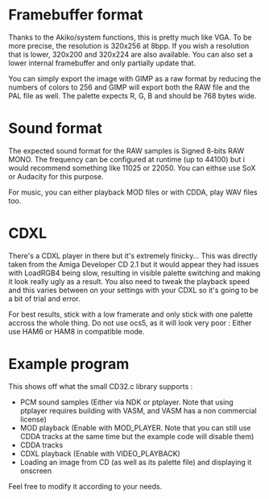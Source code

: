 
# Framebuffer format

Thanks to the Akiko/system functions, this is pretty much like VGA.
To be more precise, the resolution is 320x256 at 8bpp.
If you wish a resolution that is lower, 320x200 and 320x224 are also available.
You can also set a lower internal framebuffer and only partially update that.

You can simply export the image with GIMP as a raw format by reducing the numbers of colors to 256
and GIMP will export both the RAW file and the PAL file as well.
The palette expects R, G, B and should be 768 bytes wide.

# Sound format

The expected sound format for the RAW samples is Signed 8-bits RAW MONO.
The frequency can be configured at runtime (up to 44100) but i would recommend something like 11025 or 22050.
You can eithse use SoX or Audacity for this purpose.

For music, you can either playback MOD files or with CDDA, play WAV files too.

# CDXL

There's a CDXL player in there but it's extremely finicky...
This was directly taken from the Amiga Developer CD 2.1 but it would appear they had issues with LoadRGB4 being slow,
resulting in visible palette switching and making it look really ugly as a result.
You also need to tweak the playback speed and this varies between on your settings with your CDXL so it's going to be a bit of trial and error.

For best results, stick with a low framerate and only stick with one palette accross the whole thing.
Do not use ocs5, as it will look very poor : Either use HAM6 or HAM8 in compatible mode.

# Example program

This shows off what the small CD32.c library supports :
- PCM sound samples (Either via NDK or ptplayer. Note that using ptplayer requires building with VASM, and VASM has a non commercial license)
- MOD playback (Enable with MOD_PLAYER. Note that you can still use CDDA tracks at the same time but the example code will disable them)
- CDDA tracks
- CDXL playback (Enable with VIDEO_PLAYBACK)
- Loading an image from CD (as well as its palette file) and displaying it onscreen

Feel free to modify it according to your needs.
